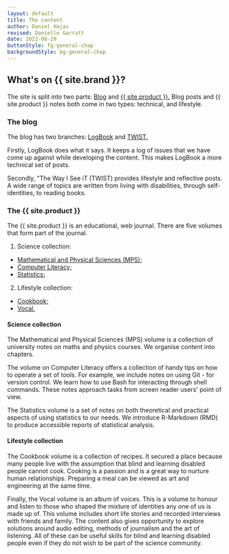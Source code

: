 ```yaml
---
layout: default
title: The content
author: Daniel Hajas
revised: Danielle Garratt
date: 2022-08-29
buttonStyle: fg-general-chap
backgroundStyle: bg-general-chap
---
```


## What's on {{ site.brand }}?

The site is split into two parts: [Blog](../blog/index.html) and [{{ site.product }}.](../guide/index.html)
Blog posts and {{ site.product }} notes both come in two types: technical, and lifestyle.

### The blog

The blog has two branches: [LogBook](../blog/logbook/index.html) and [TWIST.](../blog/twist/index.html)

Firstly, LogBook does what it says.
It keeps a log of issues that we have come up against while developing the content.
This makes LogBook a more technical set of posts.

Secondly, "The Way I See iT (TWIST) provides lifestyle and reflective posts.
A wide range of topics are written from living with disabilities, through self-identities, to reading books.

### The {{ site.product }}

The {{ site.product }} is an educational, web journal.
There are five volumes that form part of the journal.

1. Science collection:
 * [Mathematical and Physical Sciences (MPS);](../guide/MPS/index.html)
 * [Computer Literacy;](../guide/CL/index.html)
 * [Statistics;](../guide/statistics/index.html)
2. Lifestyle collection:
 * [Cookbook;](../guide/cookbook/index.html)
 * [Vocal.](../guide/vocal/index.html)

#### Science collection

The Mathematical and Physical Sciences (MPS) volume is a collection of university notes on maths and physics courses.
We organise content into chapters.

The volume on Computer Literacy offers a collection of handy tips on how to operate a set of tools. For example, we include notes on using Git - for version control. We learn how to use Bash for interacting through shell commands.
These notes approach tasks from screen reader users' point of view.

The Statistics volume is a set of notes on both theoretical and practical aspects of using statistics to our needs.
We introduce R-Markdown (RMD) to produce accessible reports of statistical analysis.

#### Lifestyle collection

The Cookbook volume is a collection of recipes.
It secured a place because many people live with the assumption that blind and learning disabled people cannot cook.
Cooking is a passion and is a great way to nurture human relationships.
Preparing a meal can be viewed as art and engineering at the same time.

Finally, the Vocal volume is an album of voices.
This is a volume to honour and listen to those who shaped the mixture of identities any one of us is made up of.
This volume includes short life stories and recorded interviews with friends and family.
The content also gives opportunity to explore solutions around audio editing, methods of journalism and the art of listening.
All of these can be useful skills for blind and learning disabled people even if they do not wish to be part of the science community.